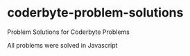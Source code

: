 # coderbyte-problem-solutions
Problem Solutions for Coderbyte Problems

All problems were solved in Javascript
